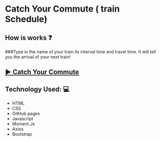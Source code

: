 # Catch Your Commute ( train Schedule)

## How is works :question:
###Type in the name of your train its interval time and travel time. It will tell you the arrival of your next train! 

## [ :arrow_forward: Catch Your Commute ](https://deefg.github.io/clckGame/)

## Technology Used: :computer:
* HTML
* CSS 
* GitHub pages
* Javascript 
* Moment.Js
* Axios
* Bootstrap

